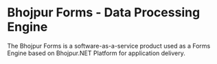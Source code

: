 # Bhojpur Forms - Data Processing Engine
The Bhojpur Forms is a software-as-a-service product used as a Forms Engine based on Bhojpur.NET Platform for application delivery.
